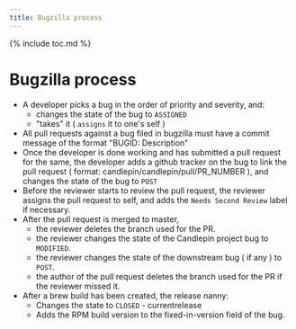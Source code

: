 ```yaml
---
title: Bugzilla process
---
```

{% include toc.md %}

# Bugzilla process

 * A developer picks a bug in the order of priority and severity, and:
   * changes the state of the bug to `ASSIGNED`
   * "takes" it ( `assigns` it to one's self )
* All pull requests against a bug filed in bugzilla must have a commit message of the format "BUGID: Description"
 * Once the developer is done working and has submitted a pull request for the same, the developer adds a github tracker on the bug to link the pull request ( format: candlepin/candlepin/pull/PR_NUMBER ), and changes the state of the bug to `POST`
 * Before the reviewer starts to review the pull request, the reviewer assigns the pull request to self, and adds the `Needs Second Review` label if necessary.
 * After the pull request is merged to master,
   * the reviewer deletes the branch used for the PR.
   * the reviewer changes the state of the Candlepin project bug to `MODIFIED`.
   * the reviewer changes the state of the downstream bug ( if any ) to `POST`.
   * the author of the pull request deletes the branch used for the PR if the reviewer missed it.
 * After a brew build has been created, the release nanny:
   * Changes the state to `CLOSED` - currentrelease
   * Adds the RPM build version to the fixed-in-version field of the bug.
